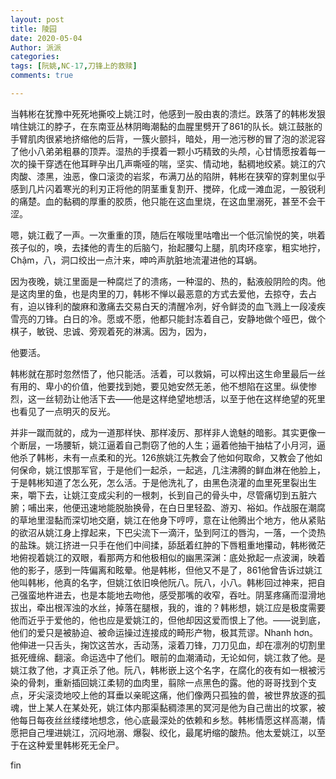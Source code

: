 ```yaml
---
layout: post
title: 陵园
date: 2020-05-04
Author: 派派
categories: 
tags: [阮姚,NC-17,刀锋上的救赎]
comments: true

---
```


当韩彬在犹豫中死死地撕咬上姚江时，他感到一股由衷的溃烂。跌落了的韩彬发狠啃住姚江的脖子，在东南亚丛林阴晦潮黏的血腥里劈开了861的队长。姚江鼓胀的手臂肌肉很紧地挤缩他的后背，一簇火颤抖，暗处，用一池污秽的冒了泡的淤泥容了他小八弟弟粗暴的顶弄。湿热的手摸着一颗小巧精致的头颅，心甘情愿按着每一次的操干穿透在他耳畔孕出几声嘶哑的喘，坚实、情动地，黏稠地绞紧。姚江的穴肉酸、漆黑，浊恶，像口滚烫的岩浆，布满刀丛的陷阱，韩彬在狭窄的穿刺里似乎感到几片闪着寒光的利刃正将他的阴茎重复割开、搅碎，化成一滩血泥，一股锐利的痛楚。血的黏稠的厚重的胶质，他只能在这血里烧，在这血里溺死，甚至不会干涩。

嗯，姚江截了一声。一次重重的顶，随后在喉咙里咕噜出一个低沉愉悦的笑，哄着孩子似的，唤，去揉他的青生的后脑勺，抬起腰勾上腿，肌肉环痉挛，粗实地拧，Chậm，八，洞口绞出一点汁来，呻吟声肮脏地流灌进他的耳蜗。

因为夜晚，姚江里面是一种腐烂了的溃疡，一种湿的、热的，黏液般阴险的肉。他是这肉里的鱼，也是肉里的刀，韩彬不惮以最恶意的方式去爱他，去掠夺，去占有，迫以锋利的酸麻和激痛去交易白天的清醒冷冽，好令鲜烫的血飞溅上一段凌疾雪亮的刀锋。白日的冷。愿或不愿，他都只能封冻着自己，安静地做个哑巴，做个棋子，敏锐、忠诚、旁观着死的淋漓。因为，因为，

他要活。

韩彬就在那时忽然悟了，他只能活。活着，可以救娟，可以榨出这生命里最后一丝有用的、卑小的价值，他要找到她，要见她安然无恙，他不想陷在这里。纵使惨烈，这一丝韧劲让他活下去——他是这样绝望地想活，以至于他在这样绝望的死里也看见了一点明灭的反光。

并非一蹴而就的，成为一道那样快、那样凌厉、那样非人诡魅的暗影。其实更像一个断层，一场腰斩，姚江逼着自己剽窃了他的人生；逼着他抽干抽枯了小月河，逼他杀了韩彬，未有一点柔和的光。126旅姚江先教会了他如何取命，又教会了他如何保命，姚江恨那军官，于是他们一起杀，一起逃，几注沸腾的鲜血淋在他脸上，于是韩彬知道了怎么死，怎么活。于是他洗礼了，由黑色浇灌的血里死里裂出生来，嚼下去，让姚江变成尖利的一根刺，长到自己的骨头中，尽管痛切到五脏六腑；哺出来，他便迅速地能脱胎换骨，在白日里轻盈、游刃、裕如。作战服在潮腐的草地里湿黏而深切地交磨，姚江在他身下哼哼，意在让他腾出个地方，他从紧贴的欲沼从姚江身上撑起来，下巴尖流下一滴汗，坠到阿江的唇沟，一落，一个烫热的盐珠。姚江挤进一只手在他们中间揉，舔舐着红肿的下唇粗重地攥动，韩彬微茫地俯视着姚江的双眼，看那两方和他极相似的幽黑深渊：底处掀起一点波澜，映着他的影子，感到一阵偏离和眩晕。他是韩彬，但他又不是了，861他曾告诉过姚江他叫韩彬，他真的名字，但姚江依旧唤他阮八。阮八，小八。韩彬回过神来，把自己强蛮地杵进去，也是本能地去吻他，感受那嘴的收窄，吞吐。阴茎疼痛而湿滑地拔出，牵出根浑浊的水丝，掉落在腿根，我的，谁的？韩彬想，姚江应是极度需要他而近乎于爱他的，他也应是爱姚江的，但他却因这爱而恨上了他。——说到底，他们的爱只是被胁迫、被命运操过连接成的畸形产物，极其荒谬。Nhanh hơn。他伸进一只舌头，掬饮这苦水，舌动荡，滚着刀锋，刀刀见血，却在凛冽的切割里抵死缠绵、翻滚。命运选中了他们。眼前的血潮涌动，无论如何，姚江救了他。是姚江救了他，才真正杀了他。阮八，韩彬嵌上这个名字，在腐化的夜有如一根被污染的骨刺，重新插回姚江柔韧的血肉里，翦除一点黑色的露。他的哥哥找到个支点，牙尖滚烫地咬上他的耳垂以亲昵这痛，他们像两只孤独的兽，被世界放逐的孤魂，世上某人在某处死，姚江体内那渠黏稠漆黑的冥河是他为自己凿出的坟冢，被他每日每夜丝丝缕缕地想念，他心底最深处的依赖和乡愁。韩彬情愿这样高潮，情愿把自己埋进姚江，沉闷地溺、爆裂、绞化，最尾坍缩的酸热。他太爱姚江，以至于在这种爱里韩彬死无全尸。


fin
